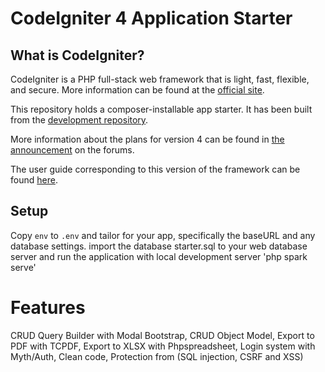 # CodeIgniter 4 Application Starter

## What is CodeIgniter?

CodeIgniter is a PHP full-stack web framework that is light, fast, flexible, and secure. 
More information can be found at the [official site](http://codeigniter.com).

This repository holds a composer-installable app starter.
It has been built from the 
[development repository](https://github.com/codeigniter4/CodeIgniter4).

More information about the plans for version 4 can be found in [the announcement](http://forum.codeigniter.com/thread-62615.html) on the forums.

The user guide corresponding to this version of the framework can be found
[here](https://codeigniter4.github.io/userguide/). 

## Setup
Copy `env` to `.env` and tailor for your app, specifically the baseURL
and any database settings.
import the database starter.sql to your web database server and run the application with local development server 'php spark serve'

# Features
CRUD Query Builder with Modal Bootstrap,
CRUD Object Model,
Export to PDF with TCPDF,
Export to XLSX with Phpspreadsheet,
Login system with Myth/Auth,
Clean code,
Protection from (SQL injection, CSRF and XSS)
